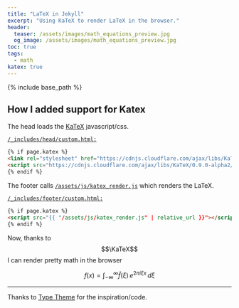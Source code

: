 ```yaml
---
title: "LaTeX in Jekyll"
excerpt: "Using KaTeX to render LaTeX in the browser."
header:
  teaser: /assets/images/math_equations_preview.jpg
  og_image: /assets/images/math_equations_preview.jpg
toc: true
tags:
  - math
katex: true
---
```


{% include base_path %}

## How I added support for Katex

The head loads the [KaTeX](https://github.com/Khan/KaTeX) javascript/css.


[`/_includes/head/custom.html:`](https://github.com/kevinhinterlong/kevinhinterlong.github.io/tree/master/_includes/head/custom.html)
```html
{% if page.katex %}
<link rel="stylesheet" href="https://cdnjs.cloudflare.com/ajax/libs/KaTeX/0.9.0-alpha2/katex.min.css" integrity="sha384-exe4Ak6B0EoJI0ogGxjJ8rn+RN3ftPnEQrGwX59KTCl5ybGzvHGKjhPKk/KC3abb" crossorigin="anonymous">
<script src="https://cdnjs.cloudflare.com/ajax/libs/KaTeX/0.9.0-alpha2/katex.min.js" integrity="sha384-OMvkZ24ANLwviZR2lVq8ujbE/bUO8IR1FdBrKLQBI14Gq5Xp/lksIccGkmKL8m+h" crossorigin="anonymous"></script>
{% endif %}
```

The footer calls [`/assets/js/katex_render.js`](https://github.com/kevinhinterlong/kevinhinterlong.github.io/tree/master/assets/js/katex_render.js) which renders the LaTeX.


[`/_includes/footer/custom.html:`](https://github.com/kevinhinterlong/kevinhinterlong.github.io/tree/master/_includes/footer/custom.html)
```html
{% if page.katex %}
<script src="{{ "/assets/js/katex_render.js" | relative_url }}"></script>
{% endif %}
```

Now, thanks to $$\KaTeX$$ I can render pretty math in the browser

$$ f(x) = \int_{-\infty}^\infty \hat f(\xi)\,e^{2 \pi i \xi x} \,d\xi $$


---
Thanks to [Type Theme](https://github.com/rohanchandra/type-theme) for the inspiration/code.

